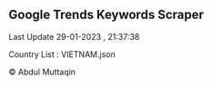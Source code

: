 

## Google Trends Keywords Scraper 
 
Last Update 29-01-2023 , 21:37:38

Country List :
VIETNAM.json



© Abdul Muttaqin 
